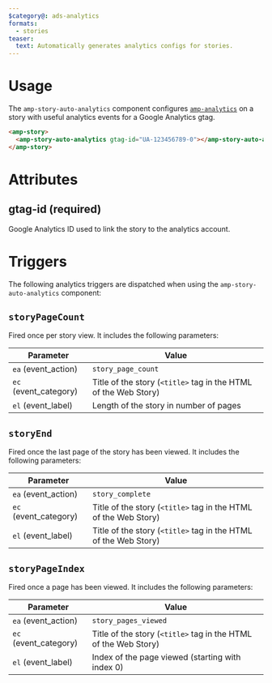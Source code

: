 ```yaml
---
$category@: ads-analytics
formats:
  - stories
teaser:
  text: Automatically generates analytics configs for stories.
---
```


<!--
Copyright 2021 The AMP HTML Authors. All Rights Reserved.

Licensed under the Apache License, Version 2.0 (the "License");
you may not use this file except in compliance with the License.
You may obtain a copy of the License at

      http://www.apache.org/licenses/LICENSE-2.0

Unless required by applicable law or agreed to in writing, software
distributed under the License is distributed on an "AS-IS" BASIS,
WITHOUT WARRANTIES OR CONDITIONS OF ANY KIND, either express or implied.
See the License for the specific language governing permissions and
limitations under the License.
-->

# Usage

The `amp-story-auto-analytics` component configures [`amp-analytics`](https://amp.dev/documentation/components/amp-analytics/) on a story with useful analytics events for a Google Analytics gtag.

```html
<amp-story>
  <amp-story-auto-analytics gtag-id="UA-123456789-0"></amp-story-auto-analytics>
</amp-story>
```

# Attributes

## gtag-id (required)

Google Analytics ID used to link the story to the analytics account.

# Triggers

The following analytics triggers are dispatched when using the `amp-story-auto-analytics` component:

## `storyPageCount`

Fired once per story view. It includes the following parameters:

| Parameter             | Value                                                           |
| --------------------- | --------------------------------------------------------------- |
| `ea` (event_action)   | `story_page_count`                                              |
| `ec` (event_category) | Title of the story (`<title>` tag in the HTML of the Web Story) |
| `el` (event_label)    | Length of the story in number of pages                          |

## `storyEnd`

Fired once the last page of the story has been viewed. It includes the following parameters:

| Parameter             | Value                                                           |
| --------------------- | --------------------------------------------------------------- |
| `ea` (event_action)   | `story_complete`                                                |
| `ec` (event_category) | Title of the story (`<title>` tag in the HTML of the Web Story) |
| `el` (event_label)    | Title of the story (`<title>` tag in the HTML of the Web Story) |

## `storyPageIndex`

Fired once a page has been viewed. It includes the following parameters:

| Parameter             | Value                                                           |
| --------------------- | --------------------------------------------------------------- |
| `ea` (event_action)   | `story_pages_viewed`                                            |
| `ec` (event_category) | Title of the story (`<title>` tag in the HTML of the Web Story) |
| `el` (event_label)    | Index of the page viewed (starting with index 0)                |
